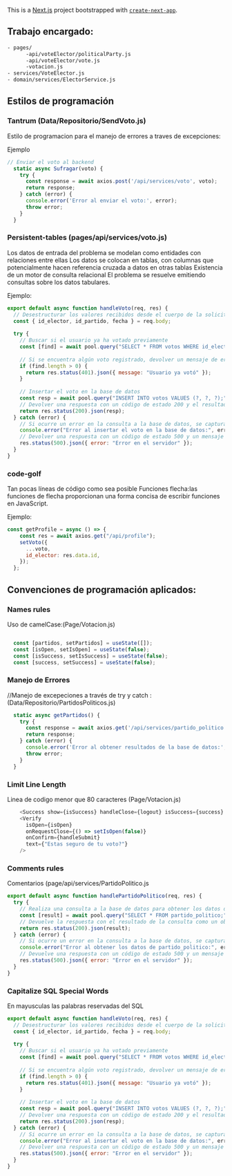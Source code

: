 This is a [Next.js](https://nextjs.org/) project bootstrapped with [`create-next-app`](https://github.com/vercel/next.js/tree/canary/packages/create-next-app).

## Trabajo encargado:
```bash
- pages/
      -api/voteElector/politicalParty.js
      -api/voteElector/vote.js
      -votacion.js
- services/VoteElector.js
- domain/services/ElectorService.js
```
## Estilos de programación

### Tantrum (Data/Repositorio/SendVoto.js)
Estilo de programacion para el manejo de errores a traves de excepciones:

Ejemplo
```javascript
// Enviar el voto al backend
  static async Sufragar(voto) {
    try {
      const response = await axios.post('/api/services/voto', voto);
      return response;
    } catch (error) {
      console.error('Error al enviar el voto:', error);
      throw error;
    }
  }
```
### Persistent-tables (pages/api/services/voto.js)

Los datos de entrada del problema se modelan como entidades con relaciones entre ellas
Los datos se colocan en tablas, con columnas que potencialmente hacen referencia cruzada a datos en otras tablas
Existencia de un motor de consulta relacional
El problema se resuelve emitiendo consultas sobre los datos tabulares.

Ejemplo: 
```javascript
export default async function handleVoto(req, res) {
  // Desestructurar los valores recibidos desde el cuerpo de la solicitud
  const { id_elector, id_partido, fecha } = req.body;
  
  try {
    // Buscar si el usuario ya ha votado previamente
    const [find] = await pool.query("SELECT * FROM votos WHERE id_elector = ?", [id_elector]);
    
    // Si se encuentra algún voto registrado, devolver un mensaje de error
    if (find.length > 0) {
      return res.status(401).json({ message: "Usuario ya votó" });
    }
    
    // Insertar el voto en la base de datos
    const resp = await pool.query("INSERT INTO votos VALUES (?, ?, ?);", [id_elector, id_partido, fecha]);
    // Devolver una respuesta con un código de estado 200 y el resultado de la inserción
    return res.status(200).json(resp);
  } catch (error) {
    // Si ocurre un error en la consulta a la base de datos, se captura aquí
    console.error("Error al insertar el voto en la base de datos:", error);
    // Devolver una respuesta con un código de estado 500 y un mensaje de error genérico para el cliente
    res.status(500).json({ error: "Error en el servidor" });
  }
}
```
### code-golf

Tan pocas líneas de código como sea posible
Funciones flecha:las funciones de flecha proporcionan una forma concisa de escribir funciones en JavaScript.

Ejemplo:
```javascript
const getProfile = async () => {
    const res = await axios.get("/api/profile");
    setVoto({
      ...voto,
      id_elector: res.data.id,
    });
  };

```
## Convenciones de programación aplicados:
### Names rules
Uso de camelCase:(Page/Votacion.js)
```javascript

  const [partidos, setPartidos] = useState([]);
  const [isOpen, setIsOpen] = useState(false);
  const [isSuccess, setIsSuccess] = useState(false);
  const [success, setSuccess] = useState(false);
```
### Manejo de Errores 
//Manejo de excepeciones a través de try y catch : (Data/Repositorio/PartidosPoliticos.js)
```javascript
  static async getPartidos() {
    try {
      const response = await axios.get('/api/services/partido_politico');
      return response;
    } catch (error) {
      console.error('Error al obtener resultados de la base de datos:', error);
      throw error;
    }
  }
```
### Limit Line Length
Linea de codigo menor que 80 caracteres (Page/Votacion.js)
```javascript
    <Success show={isSuccess} handleClose={logout} isSuccess={success} />
    <Verify
      isOpen={isOpen}
      onRequestClose={() => setIsOpen(false)}
      onConfirm={handleSubmit}
      text={"Estas seguro de tu voto?"}
    />
```
### Comments rules
Comentarios (page/api/services/PartidoPolitico.js
```javascript
export default async function handlePartidoPolitico(req, res) {
  try {
    // Realiza una consulta a la base de datos para obtener los datos de partido_politico
    const [result] = await pool.query("SELECT * FROM partido_politico;");
    // Devuelve la respuesta con el resultado de la consulta como un objeto JSON
    return res.status(200).json(result);
  } catch (error) {
    // Si ocurre un error en la consulta a la base de datos, se captura aquí
    console.error("Error al obtener los datos de partido_politico:", error);
    // Devuelve una respuesta con un código de estado 500 y un mensaje de error genérico para el cliente
    res.status(500).json({ error: "Error en el servidor" });
  }
}
```
### Capitalize SQL Special Words
En mayusculas las palabras reservadas del SQL
```javascript
export default async function handleVoto(req, res) {
  // Desestructurar los valores recibidos desde el cuerpo de la solicitud
  const { id_elector, id_partido, fecha } = req.body;
  
  try {
    // Buscar si el usuario ya ha votado previamente
    const [find] = await pool.query("SELECT * FROM votos WHERE id_elector = ?", [id_elector]);
    
    // Si se encuentra algún voto registrado, devolver un mensaje de error
    if (find.length > 0) {
      return res.status(401).json({ message: "Usuario ya votó" });
    }
    
    // Insertar el voto en la base de datos
    const resp = await pool.query("INSERT INTO votos VALUES (?, ?, ?);", [id_elector, id_partido, fecha]);
    // Devolver una respuesta con un código de estado 200 y el resultado de la inserción
    return res.status(200).json(resp);
  } catch (error) {
    // Si ocurre un error en la consulta a la base de datos, se captura aquí
    console.error("Error al insertar el voto en la base de datos:", error);
    // Devolver una respuesta con un código de estado 500 y un mensaje de error genérico para el cliente
    res.status(500).json({ error: "Error en el servidor" });
  }
}
```
